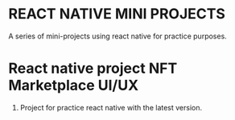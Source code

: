 # REACT NATIVE MINI PROJECTS
A series of mini-projects using react native for practice purposes.

# React native project NFT Marketplace UI/UX 
1. Project for practice react native with the latest version.

